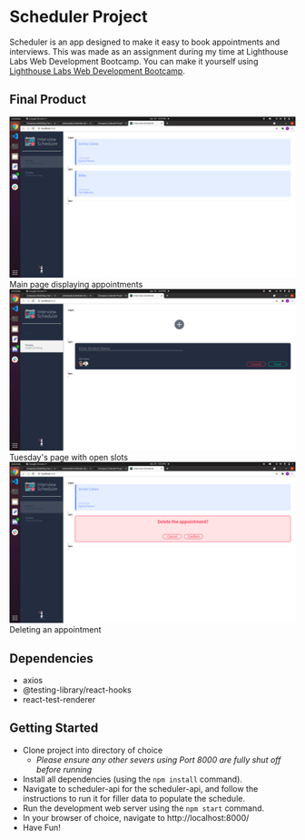 # Scheduler Project

Scheduler is an app designed to make it easy to book appointments and interviews. This was made as an assignment during my time at Lighthouse Labs Web Development Bootcamp. You can make it yourself using [Lighthouse Labs Web Development Bootcamp](https://www.lighthouselabs.ca/). 

## Final Product

!["Screenshot of Main Page"](https://github.com/aimeeoak/scheduler/blob/master/public/images/InterviewerMain.png?raw=true)
Main page displaying appointments
!["Screenshot of URLs Page"](https://github.com/aimeeoak/scheduler/blob/master/public/images/InterviewerTuesday.png?raw=true)
Tuesday's page with open slots
!["Screenshot of New URL page"](https://github.com/aimeeoak/scheduler/blob/master/public/images/InterviewerDelete.png?raw=true)
Deleting an appointment

## Dependencies

- axios
- @testing-library/react-hooks
- react-test-renderer

## Getting Started

- Clone project into directory of choice
  - *Please ensure any other severs using Port 8000 are fully shut off before running*
- Install all dependencies (using the `npm install` command).
- Navigate to scheduler-api for the scheduler-api, and follow the instructions to run it for filler data to populate the schedule.
- Run the development web server using the `npm start` command.
- In your browser of choice, navigate to http://localhost:8000/
- Have Fun!